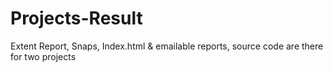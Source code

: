 # Projects-Result
Extent Report, Snaps, Index.html &amp; emailable reports, source code are there for two projects 
